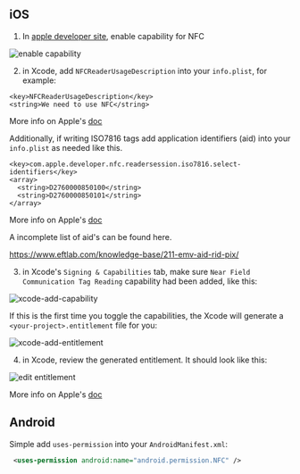 ## iOS

1. In [apple developer site](https://developer.apple.com/), enable capability for NFC

![enable capability](./images/enable-capability.png "enable capability")

2. in Xcode, add `NFCReaderUsageDescription` into your `info.plist`, for example:

```
<key>NFCReaderUsageDescription</key>
<string>We need to use NFC</string>
```

More info on Apple's [doc](https://developer.apple.com/documentation/bundleresources/information_property_list/nfcreaderusagedescription?language=objc)

Additionally, if writing ISO7816 tags add application identifiers (aid) into your `info.plist` as needed like this.
```
<key>com.apple.developer.nfc.readersession.iso7816.select-identifiers</key>
<array>
  <string>D2760000850100</string>
  <string>D2760000850101</string>
</array>
```

More info on Apple's [doc](https://developer.apple.com/documentation/corenfc/nfciso7816tag)

A incomplete list of aid's can be found here.

https://www.eftlab.com/knowledge-base/211-emv-aid-rid-pix/

3. in Xcode's `Signing & Capabilities` tab, make sure `Near Field Communication Tag Reading` capability had been added, like this:

![xcode-add-capability](./images/xcode-capability.png "xcode capability")

If this is the first time you toggle the capabilities, the Xcode will generate a `<your-project>.entitlement` file for you:

![xcode-add-entitlement](./images/xcode-entitlement.png "xcode entitlement")

4. in Xcode, review the generated entitlement. It should look like this:

![edit entitlement](./images/edit-entitlement.png "edit entitlement")

More info on Apple's [doc](https://developer.apple.com/documentation/bundleresources/entitlements/com_apple_developer_nfc_readersession_formats?language=objc)

## Android

Simple add `uses-permission` into your `AndroidManifest.xml`:

```xml
 <uses-permission android:name="android.permission.NFC" />
```
